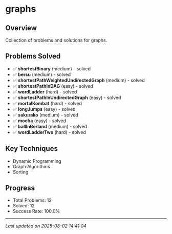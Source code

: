 # graphs

## Overview
Collection of problems and solutions for graphs.

## Problems Solved
- ✅ **shortestBinary** (medium) - solved
- ✅ **bersu** (medium) - solved
- ✅ **shortestPathWeightedUndirectedGraph** (medium) - solved
- ✅ **shortestPathInDAG** (easy) - solved
- ✅ **wordLadder** (hard) - solved
- ✅ **shortestPathInUndirectedGraph** (easy) - solved
- ✅ **mortalKombat** (hard) - solved
- ✅ **longJumps** (easy) - solved
- ✅ **sakurako** (medium) - solved
- ✅ **mocha** (easy) - solved
- ✅ **ballInBerland** (medium) - solved
- ✅ **wordLadderTwo** (hard) - solved

## Key Techniques
- Dynamic Programming
- Graph Algorithms
- Sorting

## Progress
- Total Problems: 12
- Solved: 12
- Success Rate: 100.0%

---
*Last updated on 2025-08-02 14:41:04*
